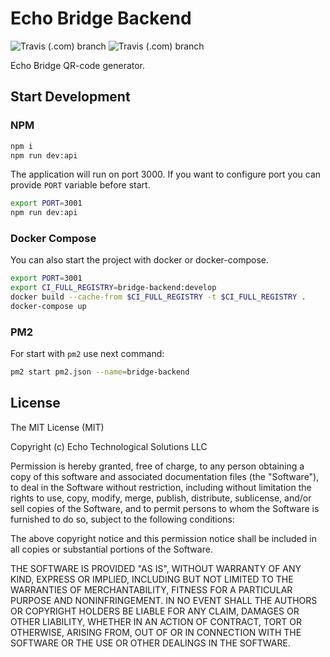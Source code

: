 # Echo Bridge Backend

![Travis (.com) branch](https://img.shields.io/travis/com/echoprotocol/bridge-server/master?label=build%20master)
![Travis (.com) branch](https://img.shields.io/travis/com/echoprotocol/bridge-server/develop?label=build%20develop)

Echo Bridge QR-code generator.

## Start Development

### NPM

```bash
npm i
npm run dev:api
```

The application will run on port 3000. If you want to configure port you
can provide `PORT` variable before start. 

```bash
export PORT=3001
npm run dev:api
```

### Docker Compose

You can also start the project with docker or docker-compose.

```bash
export PORT=3001
export CI_FULL_REGISTRY=bridge-backend:develop
docker build --cache-from $CI_FULL_REGISTRY -t $CI_FULL_REGISTRY .
docker-compose up
```

### PM2

For start with `pm2` use next command:

```bash
pm2 start pm2.json --name=bridge-backend
```

## License

The MIT License (MIT)

Copyright (c) Echo Technological Solutions LLC

Permission is hereby granted, free of charge, to any person obtaining a copy of
this software and associated documentation files (the "Software"), to deal in
the Software without restriction, including without limitation the rights to
use, copy, modify, merge, publish, distribute, sublicense, and/or sell copies of
the Software, and to permit persons to whom the Software is furnished to do so,
subject to the following conditions:

The above copyright notice and this permission notice shall be included in all
copies or substantial portions of the Software.

THE SOFTWARE IS PROVIDED "AS IS", WITHOUT WARRANTY OF ANY KIND, EXPRESS OR
IMPLIED, INCLUDING BUT NOT LIMITED TO THE WARRANTIES OF MERCHANTABILITY, FITNESS
FOR A PARTICULAR PURPOSE AND NONINFRINGEMENT. IN NO EVENT SHALL THE AUTHORS OR
COPYRIGHT HOLDERS BE LIABLE FOR ANY CLAIM, DAMAGES OR OTHER LIABILITY, WHETHER
IN AN ACTION OF CONTRACT, TORT OR OTHERWISE, ARISING FROM, OUT OF OR IN
CONNECTION WITH THE SOFTWARE OR THE USE OR OTHER DEALINGS IN THE SOFTWARE.
